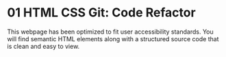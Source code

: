 # 01 HTML CSS Git: Code Refactor
This webpage has been optimized to fit user accessibility standards. 
You will find semantic HTML elements along with a structured source code that is clean and easy to view. 

